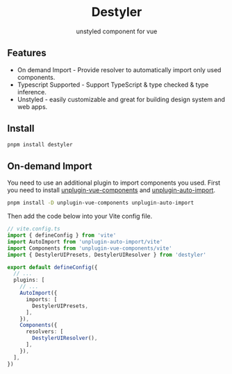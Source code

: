 <h1 align=center>Destyler</h1>

<p align=center>unstyled component for vue</p>


## Features

- On demand Import - Provide resolver to automatically import only used components.
- Typescript Supported - Support TypeScript & type checked & type inference.
- Unstyled - easily customizable and great for building design system and web apps.

## Install

```bash
pnpm install destyler
```

## On-demand Import

You need to use an additional plugin to import components you used. First you need to install [unplugin-vue-components](https://github.com/unplugin/unplugin-vue-components) and [unplugin-auto-import](https://github.com/unplugin/unplugin-auto-import).

```bash
pnpm install -D unplugin-vue-components unplugin-auto-import
```

Then add the code below into your Vite config file.

```ts
// vite.config.ts
import { defineConfig } from 'vite'
import AutoImport from 'unplugin-auto-import/vite'
import Components from 'unplugin-vue-components/vite'
import { DestylerUIPresets, DestylerUIResolver } from 'destyler'

export default defineConfig({
  // ...
  plugins: [
    // ...
    AutoImport({
      imports: [
        DestylerUIPresets,
      ],
    }),
    Components({
      resolvers: [
        DestylerUIResolver(),
      ],
    }),
  ],
})
```

